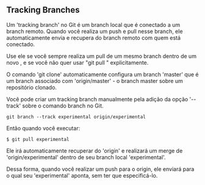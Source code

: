 ﻿## Tracking Branches ##

Um 'tracking branch' no Git é um branch local que é conectado a um branch 
remoto. Quando você realiza um push e pull nesse branch, ele automaticamente
envia e recupera do branch remoto com quem está conectado.

Use ele se você sempre realiza um pull de um mesmo branch dentro de um novo
, e se você não quer usar "git pull <repository> <refspec>"  explicitamente.

O comando 'git clone' automaticamente configura um branch 'master' que é um
branch associado com 'origin/master' - o branch master sobre um repositório 
clonado.

Você pode criar um tracking branch manualmente pela adição da opção '--track'
sobre o comando branch no Git.

	git branch --track experimental origin/experimental

Então quando você executar:    

	$ git pull experimental

Ele irá automaticamente recuperar do 'origin' e realizará um merge de
'origin/experimental' dentro de seu branch local 'experimental'.

Dessa forma, quando você realizar um push para o origin, ele enviará para o 
qual seu 'experimental' aponta, sem ter que especificá-lo.